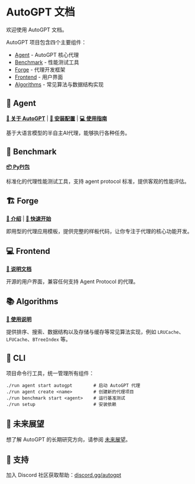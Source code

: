 # AutoGPT 文档

欢迎使用 AutoGPT 文档。

AutoGPT 项目包含四个主要组件：

* [Agent](#agent) - AutoGPT 核心代理
* [Benchmark](#benchmark) - 性能测试工具
* [Forge](#forge) - 代理开发框架
* [Frontend](#frontend) - 用户界面
* [Algorithms](#algorithms) - 常见算法与数据结构实现

## 🤖 Agent

**[📖 关于 AutoGPT](AutoGPT/index.md)** | **[🔧 安装配置](AutoGPT/setup/index.md)** | **[💻 使用指南](AutoGPT/usage.md)**

基于大语言模型的半自主AI代理，能够执行各种任务。

## 🎯 Benchmark

**[📦 PyPI包](https://pypi.org/project/agbenchmark/)**

标准化的代理性能测试工具，支持 agent protocol 标准，提供客观的性能评估。

## 🏗️ Forge

**[📖 介绍](forge/get-started.md)** | **[🚀 快速开始](../QUICKSTART.md)**

即用型的代理应用模板，提供完整的样板代码，让你专注于代理的核心功能开发。

## 💻 Frontend

**[📘 说明文档](../frontend/README.md)**

开源的用户界面，兼容任何支持 Agent Protocol 的代理。

## 📚 Algorithms

**[📘 使用说明](../algorithms/README.md)**

提供排序、搜索、数据结构以及存储与缓存等常见算法实现，例如 `LRUCache`、`LFUCache`、`BTreeIndex` 等。

## 🔧 CLI

项目命令行工具，统一管理所有组件：

```shell
./run agent start autogpt        # 启动 AutoGPT 代理
./run agent create <name>        # 创建新的代理项目
./run benchmark start <agent>    # 运行基准测试
./run setup                      # 安装依赖
```

## 🌅 未来展望

想了解 AutoGPT 的长期研究方向，请参阅 [未来展望](agi_vision_cn.md)。

## 💬 支持

加入 Discord 社区获取帮助：[discord.gg/autogpt](https://discord.gg/autogpt)
